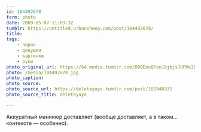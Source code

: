 ```yaml
---
id: 104492678
form: photo
date: 2009-05-07 11:03:32
tumblr: https://untitled.urbansheep.com/post/104492678/
title:
tags:
    - порно
    - девушки
    - картинки
    - руки
photo_original_url: https://64.media.tumblr.com/D9QEnuQFon1bjbjsJUPHx2kEo1_500.jpg
photo: /media/104492678.jpg
photo_caption: 
photo_source:
photo_source_url: https://deleteyayo.tumblr.com/post/102940332
photo_source_title: deleteyayo

---
```


<p>Аккуратный маникюр доставляет (вообще доставляет, а в таком… контексте — особенно).</p>
